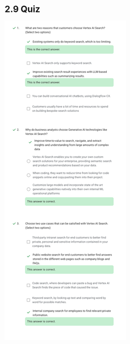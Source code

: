 # 2.9 Quiz

![gh](https://raw.githubusercontent.com/SeanChenR/img_gif/main/myimage/17422045110009rbsmd.png)
